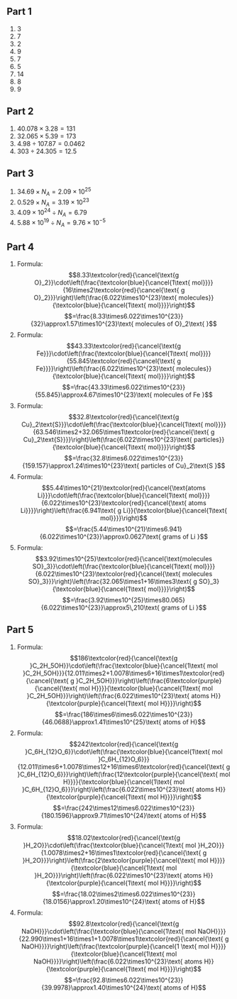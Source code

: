 ## Part 1

1. 3
2. 7
3. 2
4. 9
5. 7
6. 5
7. 14
8. 8
9. 9

## Part 2

1. $40.078\times3.28=131$
2. $32.065\times5.39=173$
3. $4.98 \div 107.87=0.0462$
4. $303 \div 24.305=12.5$

## Part 3

1. $34.69\times N_A=2.09\times10^{25}$
2. $0.529\times N_A=3.19\times10^{23}$
3. $4.09\times 10^{24} \div N_A=6.79$
4. $5.88\times 10^{19} \div N_A=9.76\times10^{-5}$

## Part 4

1. Formula: $$8.33\textcolor{red}{\cancel{\text{g O}_2}}\cdot\left(\frac{\textcolor{blue}{\cancel{1\text{ mol}}}}{16\times2\textcolor{red}{\cancel{\text{ g O}_2}}}\right)\left(\frac{6.022\times10^{23}\text{ molecules}}{\textcolor{blue}{\cancel{1\text{ mol}}}}\right)$$ $$=\frac{8.33\times6.022\times10^{23}}{32}\approx1.57\times10^{23}\text{ molecules of O}_2\text{ }$$
2. Formula: $$43.33\textcolor{red}{\cancel{\text{g Fe}}}\cdot\left(\frac{\textcolor{blue}{\cancel{1\text{ mol}}}}{55.845\textcolor{red}{\cancel{\text{ g Fe}}}}\right)\left(\frac{6.022\times10^{23}\text{ molecules}}{\textcolor{blue}{\cancel{1\text{ mol}}}}\right)$$ $$=\frac{43.33\times6.022\times10^{23}}{55.845}\approx4.67\times10^{23}\text{ molecules of Fe }$$
3. Formula: $$32.8\textcolor{red}{\cancel{\text{g Cu}_2\text{S}}}\cdot\left(\frac{\textcolor{blue}{\cancel{1\text{ mol}}}}{63.546\times2+32.065\times1\textcolor{red}{\cancel{\text{ g Cu}_2\text{S}}}}\right)\left(\frac{6.022\times10^{23}\text{ particles}}{\textcolor{blue}{\cancel{1\text{ mol}}}}\right)$$ $$=\frac{32.8\times6.022\times10^{23}}{159.157}\approx1.24\times10^{23}\text{ particles of Cu}_2\text{S }$$
4. Formula: $$5.44\times10^{21}\textcolor{red}{\cancel{\text{atoms Li}}}\cdot\left(\frac{\textcolor{blue}{\cancel{1\text{ mol}}}}{6.022\times10^{23}\textcolor{red}{\cancel{\text{ atoms Li}}}}\right)\left(\frac{6.941\text{ g Li}}{\textcolor{blue}{\cancel{1\text{ mol}}}}\right)$$ $$=\frac{5.44\times10^{21}\times6.941}{6.022\times10^{23}}\approx0.0627\text{ grams of Li }$$
5. Formula: $$3.92\times10^{25}\textcolor{red}{\cancel{\text{molecules SO}_3}}\cdot\left(\frac{\textcolor{blue}{\cancel{1\text{ mol}}}}{6.022\times10^{23}\textcolor{red}{\cancel{\text{ molecules SO}_3}}}\right)\left(\frac{32.065\times1+16\times3\text{ g SO}_3}{\textcolor{blue}{\cancel{1\text{ mol}}}}\right)$$ $$=\frac{3.92\times10^{25}\times80.065}{6.022\times10^{23}}\approx5\,210\text{ grams of Li }$$

## Part 5

1. Formula: $$186\textcolor{red}{\cancel{\text{g }C_2H_5OH}}\cdot\left(\frac{\textcolor{blue}{\cancel{1\text{ mol }C_2H_5OH}}}{12.011\times2+1.0078\times6+16\times1\textcolor{red}{\cancel{\text{ g }C_2H_5OH}}}\right)\left(\frac{6\textcolor{purple}{\cancel{\text{ mol H}}}}{\textcolor{blue}{\cancel{1\text{ mol }C_2H_5OH}}}\right)\left(\frac{6.022\times10^{23}\text{ atoms H}}{\textcolor{purple}{\cancel{1\text{ mol H}}}}\right)$$ $$=\frac{186\times6\times6.022\times10^{23}}{46.0688}\approx1.41\times10^{25}\text{ atoms of H}$$
2. Formula: $$242\textcolor{red}{\cancel{\text{g }C_6H_{12}O_6}}\cdot\left(\frac{\textcolor{blue}{\cancel{1\text{ mol }C_6H_{12}O_6}}}{12.011\times6+1.0078\times12+16\times6\textcolor{red}{\cancel{\text{ g }C_6H_{12}O_6}}}\right)\left(\frac{12\textcolor{purple}{\cancel{\text{ mol H}}}}{\textcolor{blue}{\cancel{1\text{ mol }C_6H_{12}O_6}}}\right)\left(\frac{6.022\times10^{23}\text{ atoms H}}{\textcolor{purple}{\cancel{1\text{ mol H}}}}\right)$$ $$=\frac{242\times12\times6.022\times10^{23}}{180.1596}\approx9.71\times10^{24}\text{ atoms of H}$$
3. Formula: $$18.02\textcolor{red}{\cancel{\text{g }H_2O}}\cdot\left(\frac{\textcolor{blue}{\cancel{1\text{ mol }H_2O}}}{1.0078\times2+16\times1\textcolor{red}{\cancel{\text{ g }H_2O}}}\right)\left(\frac{2\textcolor{purple}{\cancel{\text{ mol H}}}}{\textcolor{blue}{\cancel{1\text{ mol }H_2O}}}\right)\left(\frac{6.022\times10^{23}\text{ atoms H}}{\textcolor{purple}{\cancel{1\text{ mol H}}}}\right)$$ $$=\frac{18.02\times2\times6.022\times10^{23}}{18.0156}\approx1.20\times10^{24}\text{ atoms of H}$$
4. Formula: $$92.8\textcolor{red}{\cancel{\text{g NaOH}}}\cdot\left(\frac{\textcolor{blue}{\cancel{1\text{ mol NaOH}}}}{22.990\times1+16\times1+1.0078\times1\textcolor{red}{\cancel{\text{ g NaOH}}}}\right)\left(\frac{\textcolor{purple}{\cancel{1 \text{ mol H}}}}{\textcolor{blue}{\cancel{1\text{ mol NaOH}}}}\right)\left(\frac{6.022\times10^{23}\text{ atoms H}}{\textcolor{purple}{\cancel{1\text{ mol H}}}}\right)$$ $$=\frac{92.8\times6.022\times10^{23}}{39.9978}\approx1.40\times10^{24}\text{ atoms of H}$$